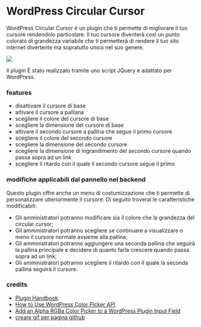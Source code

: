 # WordPress Circular Cursor

WordPress Circular Cursor è un plugin che ti permette di migliorare il tuo cursore rendendolo particolare. Il tuo cursore diventerà così un punto colorato di grandezza variabile che ti permetterà di rendere il tuo sito internet divertente ma sopratutto unico nel suo genere.

![](https://thumbs.gfycat.com/ElasticQualifiedHarvestmen-size_restricted.gif)

Il plugin È stato realizzato tramite uno script JQuery e adattato per WordPress.

### features

+ disattivare il cursore di base
+ attivare il cursore a palliana
+ scegliere il colore del cursore di base
+ scegliere la dimensione del cursore di base
+ attivare il secondo cursore a pallina che segue il primo cursore
+ scegliere il colore del secondo cursore
+ scegliere la dimensione del secondo cursore
+ scegliere la dimensione di ingrandimento del secondo cursore quando passa sopra ad un link
+ scegliere il ritardo con il quale il secondo cursore segue il primo

### modifiche applicabili dal pannello nel backend

Questo plugin offre anche un menu di costumizzazione che ti permette di personalizzare ulteriormente il cursore. Di seguito troverai le caratteristiche modificabili:

+ Gli amministratori potranno modificare sia il colore che la grandezza del circular cursor;
+ Gli amministratori potranno scegliere se continuare a visualizzare o meno il cursore normale assieme alla pallina;
+ Gli amministratori potranno aggiungere una seconda pallina che seguirà la pallina principale e decidere di quanto farla crescere quando passa sopra ad un link;
+ Gli amministratori potranno scegliere il ritardo con il quale la seconda pallina seguirà il cursore.

### credits

+ [Plugin Handbook](https://developer.wordpress.org/plugins/settings/custom-settings-page/)
+ [How to Use WordPress Color Picker API](https://code.tutsplus.com/articles/how-to-use-wordpress-color-picker-api--wp-33067)
+ [Add an Alpha RGBa Color Picker to a WordPress Plugin Input Field](https://wpbeaches.com/add-an-rgba-color-picker-to-a-wordpress-plugin-input-field/)
+ [creare gif per pagina github](https://gist.github.com/paulirish/b6cf161009af0708315c)
